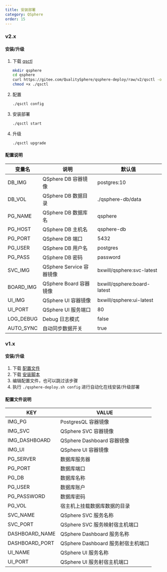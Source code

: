 ```yaml
---
title: 安装部署
category: QSphere
order: 15
---
```


### v2.x

#### 安装/升级

1. 下载 [qsctl](https://gitee.com/QualitySphere/qsphere-deploy/raw/v2/qsctl)
   ```bash
   mkdir qsphere
   cd qsphere
   curl https://gitee.com/QualitySphere/qsphere-deploy/raw/v2/qsctl -o qsctl
   chmod +x ./qsctl
   ```
2. 配置
   ```bash
   ./qsctl config
   ```
3. 安装部署
   ```bash
   ./qsctl start
   ```
4. 升级
   ```bash
   ./qsctl upgrade
   ```

#### 配置说明

变量名 | 说明 | 默认值
---- | ---- | ----
DB_IMG | QSphere DB 容器镜像 | postgres:10
DB_VOL | QSphere DB 数据目录 | ./qsphere-db/data
PG_NAME | QSphere DB 数据库名 | qsphere
PG_HOST | QSphere DB 主机名 | qsphere-db
PG_PORT | QSphere DB 端口 | 5432
PG_USER | QSphere DB 用户名 | postgres
PG_PASS | QSphere DB 密码 | password
SVC_IMG | QSphere Service 容器镜像 | bxwill/qsphere:svc-latest
BOARD_IMG | QSphere Board 容器镜像 | bxwill/qsphere:board-latest
UI_IMG | QSphere UI 容器镜像 | bxwill/qsphere:ui-latest
UI_PORT | QSphere UI 服务端口 | 80
LOG_DEBUG | Debug 日志模式 | false
AUTO_SYNC | 自动同步数据开关 | true

### v1.x

#### 安装/升级

1. 下载 [配置文件](https://gitee.com/QualitySphere/qsphere-deploy/raw/v1/config)
2. 下载 [安装脚本](https://gitee.com/QualitySphere/qsphere-deploy/raw/v1/qsphere-deploy.sh)
3. 编辑配置文件，也可以跳过该步骤
4. 执行 `./qsphere-deploy.sh config` 进行自动化在线安装/升级部署

#### 配置文件说明

KEY | VALUE
---- | ----
IMG_PG | PostgresQL 容器镜像 
IMG_SVC | QSphere SVC 容器镜像 
IMG_DASHBOARD | QSphere Dashboard 容器镜像 
IMG_UI | QSphere UI 容器镜像 
PG_SERVER | 数据库服务器
PG_PORT | 数据库端口
PG_DB | 数据库名称
PG_USER | 数据库账户
PG_PASSWORD | 数据库密码
PG_VOL | 宿主机上挂载数据库数据的目录
SVC_NAME | QSphere SVC 服务名称
SVC_PORT | QSphere SVC 服务映射宿主机端口
DASHBOARD_NAME| QSphere Dashboard 服务名称
DASHBOARD_PORT| QSphere Dashboard 服务射宿主机端口
UI_NAME| QSphere UI 服务名称
UI_PORT| QSphere UI 服务射宿主机端口
